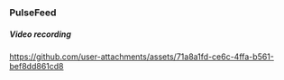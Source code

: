 ### PulseFeed
##### Video recording

https://github.com/user-attachments/assets/71a8a1fd-ce6c-4ffa-b561-bef8dd861cd8

